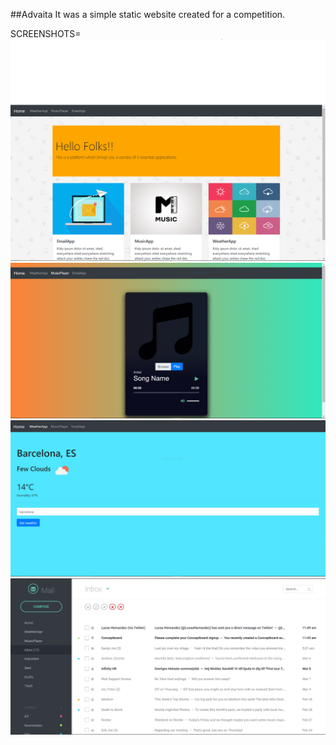 ##Advaita
It was a simple static website created for a competition.

SCREENSHOTS=
![screenshot 1](home.png)
![screenshot 2](music.png)
![screenshot 3](weather.png)
![screenshot 4](mail.png)
